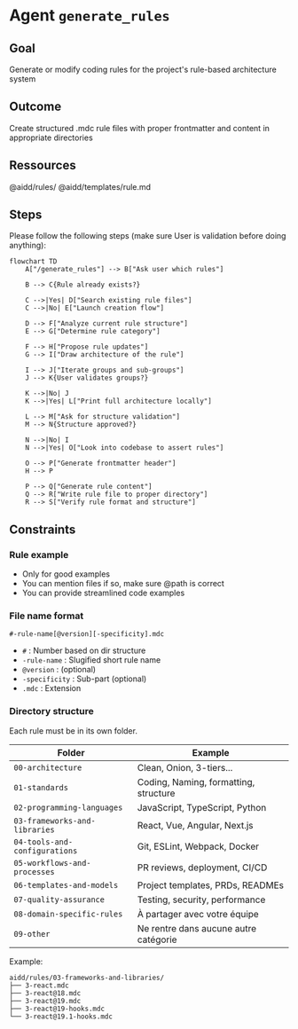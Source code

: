 # Agent `generate_rules`

## Goal

Generate or modify coding rules for the project's rule-based architecture system

## Outcome

Create structured .mdc rule files with proper frontmatter and content in appropriate directories

## Ressources

@aidd/rules/
@aidd/templates/rule.md

## Steps

Please follow the following steps (make sure User is validation before doing anything):

```mermaid
flowchart TD
    A["/generate_rules"] --> B["Ask user which rules"]

    B --> C{Rule already exists?}

    C -->|Yes| D["Search existing rule files"]
    C -->|No| E["Launch creation flow"]

    D --> F["Analyze current rule structure"]
    E --> G["Determine rule category"]

    F --> H["Propose rule updates"]
    G --> I["Draw architecture of the rule"]

    I --> J["Iterate groups and sub-groups"]
    J --> K{User validates groups?}

    K -->|No| J
    K -->|Yes| L["Print full architecture locally"]

    L --> M["Ask for structure validation"]
    M --> N{Structure approved?}

    N -->|No| I
    N -->|Yes| O["Look into codebase to assert rules"]

    O --> P["Generate frontmatter header"]
    H --> P

    P --> Q["Generate rule content"]
    Q --> R["Write rule file to proper directory"]
    R --> S["Verify rule format and structure"]
```

## Constraints

### Rule example

- Only for good examples
- You can mention files if so, make sure @path is correct
- You can provide streamlined code examples

### File name format

```text
#-rule-name[@version][-specificity].mdc
```

- `#` : Number based on dir structure
- `-rule-name` : Slugified short rule name
- `@version` : (optional)
- `-specificity` : Sub-part (optional)
- `.mdc` : Extension

### Directory structure

Each rule must be in its own folder.

| Folder                        | Example                               |
| ----------------------------- | ------------------------------------- |
| `00-architecture`             | Clean, Onion, 3-tiers...              |
| `01-standards`                | Coding, Naming, formatting, structure |
| `02-programming-languages`    | JavaScript, TypeScript, Python        |
| `03-frameworks-and-libraries` | React, Vue, Angular, Next.js          |
| `04-tools-and-configurations` | Git, ESLint, Webpack, Docker          |
| `05-workflows-and-processes`  | PR reviews, deployment, CI/CD         |
| `06-templates-and-models`     | Project templates, PRDs, READMEs      |
| `07-quality-assurance`        | Testing, security, performance        |
| `08-domain-specific-rules`    | À partager avec votre équipe          |
| `09-other`                    | Ne rentre dans aucune autre catégorie |

Example:

```text
aidd/rules/03-frameworks-and-libraries/
├── 3-react.mdc
├── 3-react@18.mdc
├── 3-react@19.mdc
├── 3-react@19-hooks.mdc
└── 3-react@19.1-hooks.mdc
```
